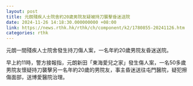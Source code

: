 ```yaml
---
layout: post
title: 元朗殘疾人士院舍約20歲男院友疑被持刀襲擊昏迷送院
date: 2024-11-26 14:18:30.000000000 +08:00
link: https://news.rthk.hk/rthk/ch/component/k2/1780855-20241126.htm
categories: rthk
---
```


元朗一間殘疾人士院舍發生持刀傷人案，一名年約20歲男院友昏迷送院。

早上約11時，警方接報指，元朗新田「東海愛兒之家」發生傷人案，一名50多歲男院友懷疑持刀襲擊另一名年約20歲的男院友，事主昏迷送往屯門醫院，疑犯擦傷面部，送博愛醫院治理。
